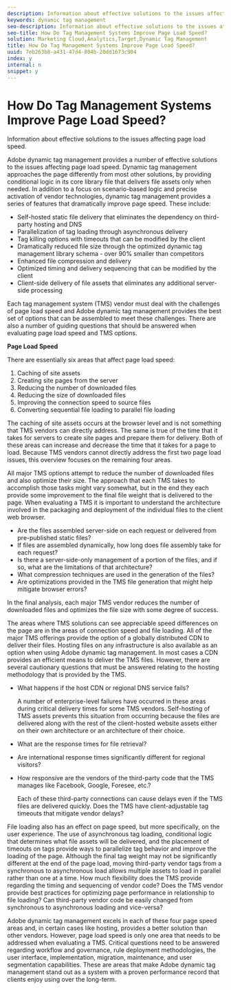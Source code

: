 ```yaml
---
description: Information about effective solutions to the issues affecting page load speed.
keywords: dynamic tag management
seo-description: Information about effective solutions to the issues affecting page load speed.
seo-title: How Do Tag Management Systems Improve Page Load Speed?
solution: Marketing Cloud,Analytics,Target,Dynamic Tag Management
title: How Do Tag Management Systems Improve Page Load Speed?
uuid: 7eb263b8-a431-47d4-804b-20dd1673c904
index: y
internal: n
snippet: y
---
```


# How Do Tag Management Systems Improve Page Load Speed?

Information about effective solutions to the issues affecting page load speed.

 Adobe dynamic tag management provides a number of effective solutions to the issues affecting page load speed. Dynamic tag management approaches the page differently from most other solutions, by providing conditional logic in its core library file that delivers file assets only when needed. In addition to a focus on scenario-based logic and precise activation of vendor technologies, dynamic tag management provides a series of features that dramatically improve page speed. These include:

* Self-hosted static file delivery that eliminates the dependency on third-party hosting and DNS 
* Parallelization of tag loading through asynchronous delivery 
* Tag killing options with timeouts that can be modified by the client 
* Dramatically reduced file size through the optimized dynamic tag management library schema - over 90% smaller than competitors 
* Enhanced file compression and delivery 
* Optimized timing and delivery sequencing that can be modified by the client 
* Client-side delivery of file assets that eliminates any additional server-side processing

Each tag management system (TMS) vendor must deal with the challenges of page load speed and Adobe dynamic tag management provides the best set of options that can be assembled to meet these challenges. There are also a number of guiding questions that should be answered when evaluating page load speed and TMS options.

**Page Load Speed**

There are essentially six areas that affect page load speed:

1. Caching of site assets 
1. Creating site pages from the server 
1. Reducing the number of downloaded files 
1. Reducing the size of downloaded files 
1. Improving the connection speed to source files 
1. Converting sequential file loading to parallel file loading

The caching of site assets occurs at the browser level and is not something that TMS vendors can directly address. The same is true of the time that it takes for servers to create site pages and prepare them for delivery. Both of these areas can increase and decrease the time that it takes for a page to load. Because TMS vendors cannot directly address the first two page load issues, this overview focuses on the remaining four areas.

All major TMS options attempt to reduce the number of downloaded files and also optimize their size. The approach that each TMS takes to accomplish those tasks might vary somewhat, but in the end they each provide some improvement to the final file weight that is delivered to the page. When evaluating a TMS it is important to understand the architecture involved in the packaging and deployment of the individual files to the client web browser.

* Are the files assembled server-side on each request or delivered from pre-published static files? 
* If files are assembled dynamically, how long does file assembly take for each request? 
* Is there a server-side-only management of a portion of the files, and if so, what are the limitations of that architecture? 
* What compression techniques are used in the generation of the files? 
* Are optimizations provided in the TMS file generation that might help mitigate browser errors?

In the final analysis, each major TMS vendor reduces the number of downloaded files and optimizes the file size with some degree of success.

The areas where TMS solutions can see appreciable speed differences on the page are in the areas of connection speed and file loading. All of the major TMS offerings provide the option of a globally distributed CDN to deliver their files. Hosting files on any infrastructure is also available as an option when using Adobe dynamic tag management. In most cases a CDN provides an efficient means to deliver the TMS files. However, there are several cautionary questions that must be answered relating to the hosting methodology that is provided by the TMS.

* What happens if the host CDN or regional DNS service fails?

  A number of enterprise-level failures have occurred in these areas during critical delivery times for some TMS vendors. Self-hosting of TMS assets prevents this situation from occurring because the files are delivered along with the rest of the client-hosted website assets either on their own architecture or an architecture of their choice. 
* What are the response times for file retrieval? 
* Are international response times significantly different for regional visitors? 
* How responsive are the vendors of the third-party code that the TMS manages like Facebook, Google, Foresee, etc.?

  Each of these third-party connections can cause delays even if the TMS files are delivered quickly. Does the TMS have client-adjustable tag timeouts that mitigate vendor delays?

File loading also has an effect on page speed, but more specifically, on the user experience. The use of asynchronous tag loading, conditional logic that determines what file assets will be delivered, and the placement of timeouts on tags provide ways to parallelize tag behavior and improve the loading of the page. Although the final tag weight may not be significantly different at the end of the page load, moving third-party vendor tags from a synchronous to asynchronous load allows multiple assets to load in parallel rather than one at a time. How much flexibility does the TMS provide regarding the timing and sequencing of vendor code? Does the TMS vendor provide best practices for optimizing page performance in relationship to file loading? Can third-party vendor code be easily changed from synchronous to asynchronous loading and vice-versa?

Adobe dynamic tag management excels in each of these four page speed areas and, in certain cases like hosting, provides a better solution than other vendors. However, page load speed is only one area that needs to be addressed when evaluating a TMS. Critical questions need to be answered regarding workflow and governance, rule deployment methodologies, the user interface, implementation, migration, maintenance, and user segmentation capabilities. These are areas that make Adobe dynamic tag management stand out as a system with a proven performance record that clients enjoy using over the long-term. 
